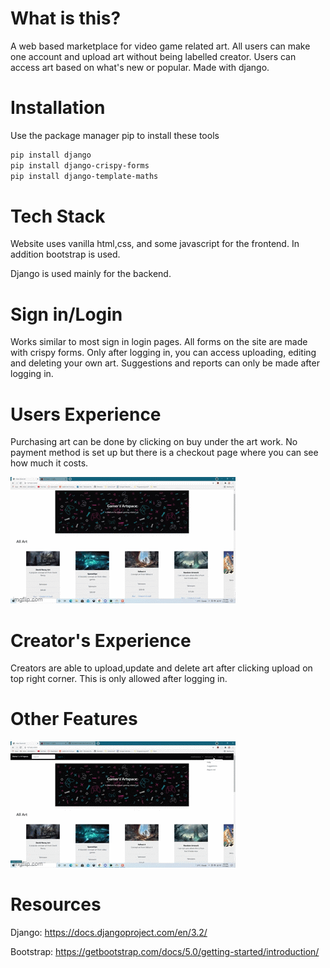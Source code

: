 # What is this?

A web based marketplace for video game related art. 
All users can make one account and upload art without being labelled creator. 
Users can access art based on what's new or popular. Made with django.

# Installation

Use the package manager pip to install these tools
```bash
pip install django
pip install django-crispy-forms
pip install django-template-maths

```
# Tech Stack
Website uses vanilla html,css, and some javascript for the frontend. In addition bootstrap is used.

Django is used mainly for the backend.

# Sign in/Login 
Works similar to most sign in login pages. All forms on the site are made with crispy forms.
Only after logging in, you can access uploading, editing and deleting your own art. 
Suggestions and reports can only be made after logging in.

# Users Experience
Purchasing art can be done by clicking on buy under the art work. No payment method is set up but there is a checkout page where you can see how much it costs.

![Users Experience](/readmeAssets/5gtwa0.gif)

# Creator's Experience
Creators are able to upload,update and delete art after clicking upload on top right corner. This is only allowed after logging in. 

# Other Features
![Users Experience](/readmeAssets/OtherFeatures.gif)

# Resources
Django: https://docs.djangoproject.com/en/3.2/

Bootstrap: https://getbootstrap.com/docs/5.0/getting-started/introduction/